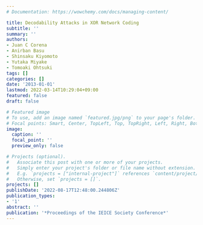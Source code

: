 ```yaml
---
# Documentation: https://wowchemy.com/docs/managing-content/

title: Decodability Attacks in XOR Network Coding
subtitle: ''
summary: ''
authors:
- Juan C Corena
- Anirban Basu
- Shinsaku Kiyomoto
- Yutaka Miyake
- Tomoaki Ohtsuki
tags: []
categories: []
date: '2013-01-01'
lastmod: 2022-03-14T10:29:04+09:00
featured: false
draft: false

# Featured image
# To use, add an image named `featured.jpg/png` to your page's folder.
# Focal points: Smart, Center, TopLeft, Top, TopRight, Left, Right, BottomLeft, Bottom, BottomRight.
image:
  caption: ''
  focal_point: ''
  preview_only: false

# Projects (optional).
#   Associate this post with one or more of your projects.
#   Simply enter your project's folder or file name without extension.
#   E.g. `projects = ["internal-project"]` references `content/project/deep-learning/index.md`.
#   Otherwise, set `projects = []`.
projects: []
publishDate: '2022-08-17T12:48:00.244806Z'
publication_types:
- '1'
abstract: ''
publication: '*Proceedings of the IEICE Society Conference*'
---
```

